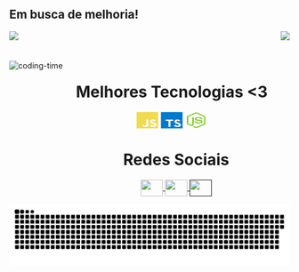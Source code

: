 ## Em busca de melhoria!

<div>
  
  <img  height="180em" src="https://github-readme-stats.vercel.app/api?username=IgorInacioDev&show_icons=true&theme=synthwave&include_all_commits=true&count_private=true"/>
  <img align="right" height="180em" src="https://github-readme-stats.vercel.app/api/top-langs/?username=IgorInacioDev&layout=compact&langs_count=16&theme=synthwave"/>
</div>
<br>

<div  align="center"> 
  <div style="display: inline_block"><br>
    <img align="left" height="250" alt="coding-time" src="code.gif">
    <h1 align="center">Melhores Tecnologias <3</h1>
    <img align="center" height="30" width="40" alt="js-icon"  src="https://raw.githubusercontent.com/devicons/devicon/master/icons/javascript/javascript-plain.svg">
    <img align="center" height="30" width="40" alt="react-icon" src="https://raw.githubusercontent.com/devicons/devicon/master/icons/typescript/typescript-original.svg">
    <img align="center" height="30" width="40" alt="nodejs-icon" src="https://raw.githubusercontent.com/devicons/devicon/master/icons/nodejs/nodejs-original.svg">
   </div>
    
  
  <h1 align="center">Redes Sociais</h1>
        <a href = "mailto: contato.igoroliveira21@gmail.com">
      <img align="center" height="30" width="40" src="https://cdn.icon-icons.com/icons2/2699/PNG/512/gmail_tile_logo_icon_168164.png">
    </a>
    <a href = "https://www.linkedin.com/in/igor-inacio-2544a5186/">
      <img align="center" height="30" width="40" src="https://d29fhpw069ctt2.cloudfront.net/icon/image/38764/preview.svg">
    </a>
    <a href = "">
     <img align="center" height="30" width="40" src="https://cdn-icons-png.flaticon.com/512/124/124034.png">
    </a>
</div>
  
![Snake animation](https://github.com/IgorInacioDev/IgorInacioDev/blob/main/gif.svg)

